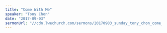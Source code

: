 ```yaml
---
title: "Come With Me"
speaker: "Tony Chon"
date: "2017-09-03"
sermonUrl: "//cdn.lwechurch.com/sermons/20170903_sunday_tony_chon_come_with_me.mp3"
---
```

